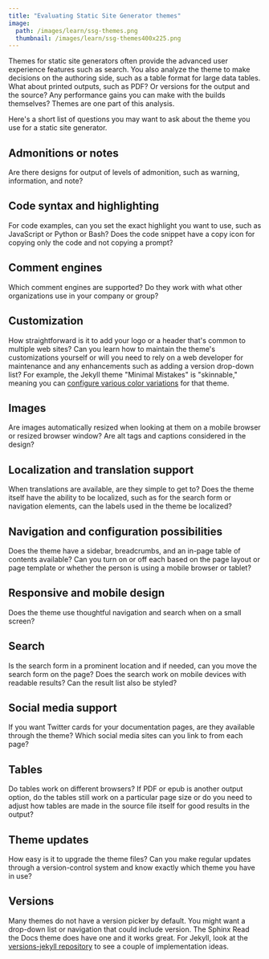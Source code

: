 ```yaml
---
title: "Evaluating Static Site Generator themes"
image:
  path: /images/learn/ssg-themes.png
  thumbnail: /images/learn/ssg-themes400x225.png
---
```


Themes for static site generators often provide the advanced user experience features such as search. You also analyze the theme to make decisions on the authoring side, such as a table format for large data tables. What about printed outputs, such as PDF? Or versions for the output and the source? Any performance gains you can make with the builds themselves? Themes are one part of this analysis.

Here's a short list of questions you may want to ask about the theme you use for a static site generator.

## Admonitions or notes
Are there designs for output of levels of admonition, such as warning, information, and note?

## Code syntax and highlighting
For code examples, can you set the exact highlight you want to use, such as JavaScript or Python or Bash? Does the code snippet have a copy icon for copying only the code and not copying a prompt?

## Comment engines
Which comment engines are supported? Do they work with what other organizations use in your company or group?

## Customization
How straightforward is it to add your logo or a header that's common to multiple web sites? Can you learn how to maintain the theme's customizations yourself or will you need to rely on a web developer for maintenance and any enhancements such as adding a version drop-down list? For example, the Jekyll theme "Minimal Mistakes" is "skinnable," meaning you can [configure various color variations](https://mmistakes.github.io/minimal-mistakes/docs/configuration/) for that theme.

## Images
Are images automatically resized when looking at them on a mobile browser or resized browser window? Are alt tags and captions considered in the design?

## Localization and translation support
When translations are available, are they simple to get to? Does the theme itself have the ability to be localized, such as for the search form or navigation elements, can the labels used in the theme be localized?

## Navigation and configuration possibilities
Does the theme have a sidebar, breadcrumbs, and an in-page table of contents  available? Can you turn on or off each based on the page layout or page template or whether the person is using a mobile browser or tablet?

## Responsive and mobile design
Does the theme use thoughtful navigation and search when on a small screen?

## Search
Is the search form in a prominent location and if needed, can you move the search form on the page? Does the search work on mobile devices with readable results? Can the result list also be styled?

## Social media support
If you want Twitter cards for your documentation pages, are they available through the theme? Which social media sites can you link to from each page?

## Tables
Do tables work on different browsers? If PDF or epub is another output option, do the tables still work on a particular page size or do you need to adjust how tables are made in the source file itself for good results in the output?

## Theme updates
How easy is it to upgrade the theme files? Can you make regular updates through a version-control system and know exactly which theme you have in use?

## Versions
Many themes do not have a version picker by default. You might want a drop-down list or navigation that could include version. The Sphinx Read the Docs theme does have one and it works great. For Jekyll, look at the [versions-jekyll repository](https://github.com/justwriteclick/versions-jekyll) to see a couple of implementation ideas.
